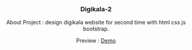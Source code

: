 <h3 align="center">Digikala-2</h3>
<p align="center" style="margin-top:10px;">
About Project : design digikala website for second time with html css js bootstrap.
</p>
<p align="center" style="margin-top:10px;">
Preview : <a href="https://aliakbarnazemi.github.io/Digikala-2" target="_blank">Demo</a>
</p>
